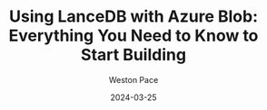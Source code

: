 ---
title: "Using LanceDB with Azure Blob: Everything You Need to Know to Start Building"
date: 2024-03-25
draft: false
featured: false
image: /assets/blog/using-lancedb-with-azure-blob-everything-you-need-to-know-to-start-building-10/using-lancedb-with-azure-blob-everything-you-need-to-know-to-start-building-10.png
description: "Explore using LanceDB with Azure Blob: everything you need to know to start building with practical insights and expert guidance from the LanceDB team."
author: Weston Pace
--- 